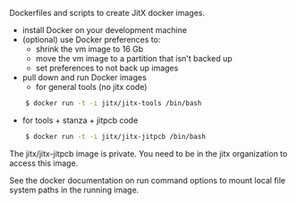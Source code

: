 Dockerfiles and scripts to create JitX docker images.

- install Docker on your development machine
- (optional) use Docker preferences to:
  - shrink the vm image to 16 Gb
  - move the vm image to a partition that isn't backed up
  - set preferences to not back up images
- pull down and run Docker images
  - for general tools (no jitx code)
```bash
    $ docker run -t -i jitx/jitx-tools /bin/bash
```
  - for tools + stanza + jitpcb code
```bash
    $ docker run -t -i jitx/jitx-jitpcb /bin/bash
```

The jitx/jitx-jitpcb image is private. You need to be in the jitx organization to access this image.

See the docker documentation on run command options to mount local file system paths in the running image.
